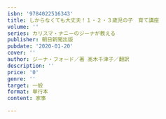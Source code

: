 ```yaml
---
isbn: '9784022516343'
title: しからなくても大丈夫！１・２・３歳児の子　育て講座
volume: ''
series: カリスマ・ナニーのジーナが教える
publisher: 朝日新聞出版
pubdate: '2020-01-20'
cover: ''
author: ジーナ・フォード／著 高木千津子／翻訳
description: ''
price: '0'
genre: ''
target: 一般
format: 単行本
content: 家事

---
```


